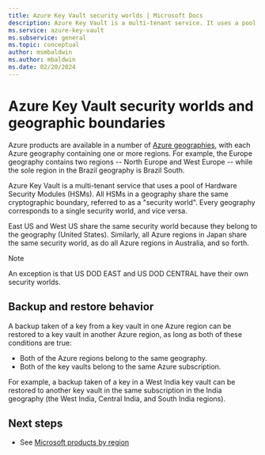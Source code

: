 ```yaml
---
title: Azure Key Vault security worlds | Microsoft Docs
description: Azure Key Vault is a multi-tenant service. It uses a pool of HSMs in each Azure region. All regions in a geographic region share a cryptographic boundary.
ms.service: azure-key-vault
ms.subservice: general
ms.topic: conceptual
author: msmbaldwin
ms.author: mbaldwin
ms.date: 02/20/2024
---
```

# Azure Key Vault security worlds and geographic boundaries

Azure products are available in a number of [Azure geographies](https://azure.microsoft.com/global-infrastructure/geographies/), with each Azure geography containing one or more regions. For example, the Europe geography contains two regions -- North Europe and West Europe -- while the sole region in the Brazil geography is Brazil South.

Azure Key Vault is a multi-tenant service that uses a pool of Hardware Security Modules (HSMs). All HSMs in a geography share the same cryptographic boundary, referred to as a "security world". Every geography corresponds to a single security world, and vice versa.

East US and West US share the same security world because they belong to the geography (United States). Similarly, all Azure regions in Japan share the same security world, as do all Azure regions in Australia, and so forth.

>[!NOTE]
> An exception is that US DOD EAST and US DOD CENTRAL have their own security worlds.

## Backup and restore behavior

A backup taken of a key from a key vault in one Azure region can be restored to a key vault in another Azure region, as long as both of these conditions are true:

- Both of the Azure regions belong to the same geography.
- Both of the key vaults belong to the same Azure subscription.

For example, a backup taken of a key in a West India key vault can be restored to another key vault in the same subscription in the India geography (the West India, Central India, and South India regions).

## Next steps

- See [Microsoft products by region](https://azure.microsoft.com/regions/services/)
